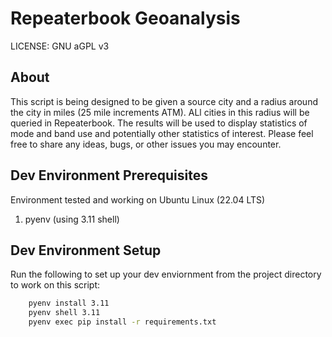 # Repeaterbook Geoanalysis
LICENSE: GNU aGPL v3

## About

This script is being designed to be given a source city and a radius around the city in miles (25 mile increments ATM). ALl cities in this radius will be queried in Repeaterbook. The results will be used to display statistics of mode and band use and potentially other statistics of interest. Please feel free to share any ideas, bugs, or other issues you may encounter. 

## Dev Environment Prerequisites

Environment tested and working on Ubuntu Linux (22.04 LTS)

1. pyenv (using 3.11 shell)

## Dev Environment Setup

Run the following to set up your dev enviornment from the project directory to work on this script:

```bash
    pyenv install 3.11
    pyenv shell 3.11
    pyenv exec pip install -r requirements.txt
```